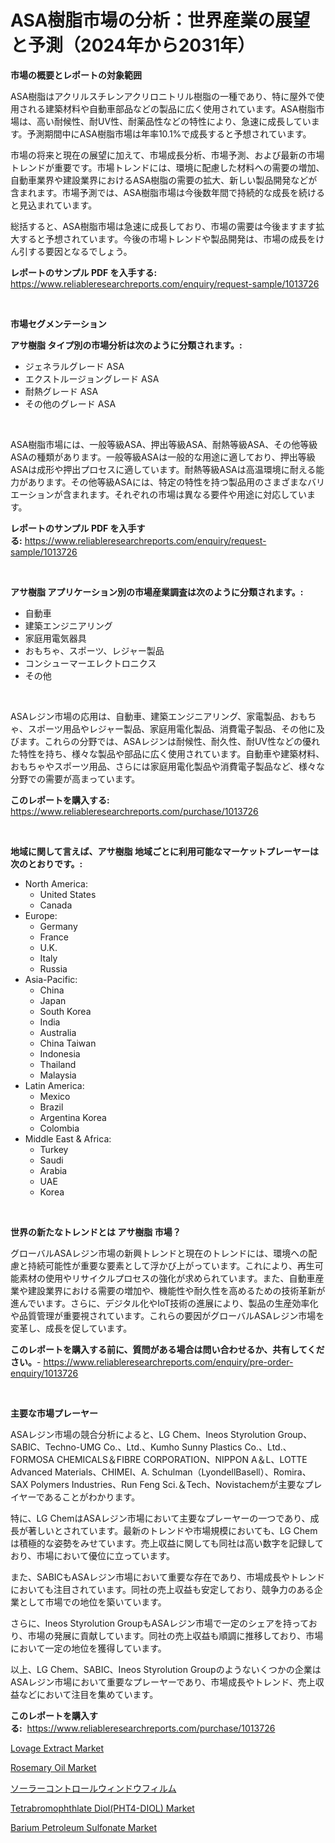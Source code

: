 <p><h1>ASA樹脂市場の分析：世界産業の展望と予測（2024年から2031年）</h1></p><p><strong>市場の概要とレポートの対象範囲</strong></p>
<p><p>ASA樹脂はアクリルスチレンアクリロニトリル樹脂の一種であり、特に屋外で使用される建築材料や自動車部品などの製品に広く使用されています。ASA樹脂市場は、高い耐候性、耐UV性、耐薬品性などの特性により、急速に成長しています。予測期間中にASA樹脂市場は年率10.1%で成長すると予想されています。</p><p>市場の将来と現在の展望に加えて、市場成長分析、市場予測、および最新の市場トレンドが重要です。市場トレンドには、環境に配慮した材料への需要の増加、自動車業界や建設業界におけるASA樹脂の需要の拡大、新しい製品開発などが含まれます。市場予測では、ASA樹脂市場は今後数年間で持続的な成長を続けると見込まれています。</p><p>総括すると、ASA樹脂市場は急速に成長しており、市場の需要は今後ますます拡大すると予想されています。今後の市場トレンドや製品開発は、市場の成長をけん引する要因となるでしょう。</p></p>
<p><strong>レポートのサンプル PDF を入手する:</strong> <a href="https://www.reliableresearchreports.com/enquiry/request-sample/1013726">https://www.reliableresearchreports.com/enquiry/request-sample/1013726</a></p>
<p>&nbsp;</p>
<p><strong>市場セグメンテーション</strong></p>
<p><strong>アサ樹脂 タイプ別の市場分析は次のように分類されます。:</strong></p>
<p><ul><li>ジェネラルグレード ASA</li><li>エクストルージョングレード ASA</li><li>耐熱グレード ASA</li><li>その他のグレード ASA</li></ul></p>
<p>&nbsp;</p>
<p><p>ASA樹脂市場には、一般等級ASA、押出等級ASA、耐熱等級ASA、その他等級ASAの種類があります。一般等級ASAは一般的な用途に適しており、押出等級ASAは成形や押出プロセスに適しています。耐熱等級ASAは高温環境に耐える能力があります。その他等級ASAには、特定の特性を持つ製品用のさまざまなバリエーションが含まれます。それぞれの市場は異なる要件や用途に対応しています。</p></p>
<p><strong>レポートのサンプル PDF を入手する:</strong>&nbsp;<a href="https://www.reliableresearchreports.com/enquiry/request-sample/1013726">https://www.reliableresearchreports.com/enquiry/request-sample/1013726</a></p>
<p>&nbsp;</p>
<p><strong> アサ樹脂 アプリケーション別の市場産業調査は次のように分類されます。:</strong></p>
<p><ul><li>自動車</li><li>建築エンジニアリング</li><li>家庭用電気器具</li><li>おもちゃ、スポーツ、レジャー製品</li><li>コンシューマーエレクトロニクス</li><li>その他</li></ul></p>
<p>&nbsp;</p>
<p><p>ASAレジン市場の応用は、自動車、建築エンジニアリング、家電製品、おもちゃ、スポーツ用品やレジャー製品、家庭用電化製品、消費電子製品、その他に及びます。これらの分野では、ASAレジンは耐候性、耐久性、耐UV性などの優れた特性を持ち、様々な製品や部品に広く使用されています。自動車や建築材料、おもちゃやスポーツ用品、さらには家庭用電化製品や消費電子製品など、様々な分野での需要が高まっています。</p></p>
<p><strong>このレポートを購入する:</strong>&nbsp; <a href="https://www.reliableresearchreports.com/purchase/1013726">https://www.reliableresearchreports.com/purchase/1013726</a></p>
<p>&nbsp;</p>
<p><strong>地域に関して言えば、アサ樹脂 地域ごとに利用可能なマーケットプレーヤーは次のとおりです。:</strong></p>
<p><ul>
    <li>
        North America:
        <ul>
            <li>United States</li>
            <li>Canada</li>
        </ul>
    </li>
    <li>
        Europe:
        <ul>
            <li>Germany</li>
            <li>France</li>
            <li>U.K.</li>
            <li>Italy</li>
            <li>Russia</li>
        </ul>
    </li>
    <li>
        Asia-Pacific:
        <ul>
            <li>China</li>
            <li>Japan</li>
            <li>South Korea</li>
            <li>India</li>
            <li>Australia</li>
            <li>China Taiwan</li>
            <li>Indonesia</li>
            <li>Thailand</li>
            <li>Malaysia</li>
        </ul>
    </li>
    <li>
        Latin America:
        <ul>
            <li>Mexico</li>
            <li>Brazil</li>
            <li>Argentina Korea</li>
            <li>Colombia</li>
        </ul>
    </li>
    <li>
        Middle East & Africa:
        <ul>
            <li>Turkey</li>
            <li>Saudi</li>
            <li>Arabia</li>
            <li>UAE</li>
            <li>Korea</li>
        </ul>
    </li>
    </ul></p>
<p>&nbsp;</p>
<p><strong>世界の新たなトレンドとは アサ樹脂 市場？</strong></p>
<p><p>グローバルASAレジン市場の新興トレンドと現在のトレンドには、環境への配慮と持続可能性が重要な要素として浮かび上がっています。これにより、再生可能素材の使用やリサイクルプロセスの強化が求められています。また、自動車産業や建設業界における需要の増加や、機能性や耐久性を高めるための技術革新が進んでいます。さらに、デジタル化やIoT技術の進展により、製品の生産効率化や品質管理が重要視されています。これらの要因がグローバルASAレジン市場を変革し、成長を促しています。</p></p>
<p><strong>このレポートを購入する前に、質問がある場合は問い合わせるか、共有してください。</strong>- <a href="https://www.reliableresearchreports.com/enquiry/pre-order-enquiry/1013726">https://www.reliableresearchreports.com/enquiry/pre-order-enquiry/1013726</a></p>
<p>&nbsp;</p>
<p><strong>主要な市場プレーヤー</strong></p>
<p><p>ASAレジン市場の競合分析によると、LG Chem、Ineos Styrolution Group、SABIC、Techno-UMG Co.、Ltd.、Kumho Sunny Plastics Co.、Ltd.、FORMOSA CHEMICALS＆FIBRE CORPORATION、NIPPON A＆L、LOTTE Advanced Materials、CHIMEI、A. Schulman（LyondellBasell）、Romira、SAX Polymers Industries、Run Feng Sci.＆Tech、Novistachemが主要なプレイヤーであることがわかります。</p><p>特に、LG ChemはASAレジン市場において主要なプレーヤーの一つであり、成長が著しいとされています。最新のトレンドや市場規模においても、LG Chemは積極的な姿勢をみせています。売上収益に関しても同社は高い数字を記録しており、市場において優位に立っています。</p><p>また、SABICもASAレジン市場において重要な存在であり、市場成長やトレンドにおいても注目されています。同社の売上収益も安定しており、競争力のある企業として市場での地位を築いています。</p><p>さらに、Ineos Styrolution GroupもASAレジン市場で一定のシェアを持っており、市場の発展に貢献しています。同社の売上収益も順調に推移しており、市場において一定の地位を獲得しています。</p><p>以上、LG Chem、SABIC、Ineos Styrolution Groupのようないくつかの企業はASAレジン市場において重要なプレーヤーであり、市場成長やトレンド、売上収益などにおいて注目を集めています。</p></p>
<p><strong>このレポートを購入する:</strong>&nbsp;&nbsp;<a href="https://www.reliableresearchreports.com/purchase/1013726">https://www.reliableresearchreports.com/purchase/1013726</a></p>
<p><p><a href="https://issuu.com/reportprime-2/docs/lovage-extract-market-size-2030.pptx">Lovage Extract Market</a></p><p><a href="https://github.com/kufem1/Market-Research-Report-List-1/blob/main/rosemary-oil-market.md">Rosemary Oil Market</a></p><p><a href="https://github.com/oqoeusbvpadwjs08/Market-Research-Report-List-1/blob/main/1476486189731.md">ソーラーコントロールウィンドウフィルム</a></p><p><a href="https://frill-swim-3cd.notion.site/Tetrabromophthlate-Diol-PHT4-DIOL-Market-Offer-Valuable-Insights-into-Market-Size-Market-Share-Ma-68575442961c4f008355f951a128c5cf">Tetrabromophthlate Diol(PHT4-DIOL) Market</a></p><p><a href="https://gentle-editor-9db.notion.site/Barium-Petroleum-Sulfonate-Market-Size-and-Growth-Market-Segmentation-Regional-and-Country-Breakdo-9a5bb2524b434ae6b5cd3f0c1bc96d46">Barium Petroleum Sulfonate Market</a></p></p>